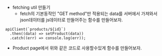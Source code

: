 - fetching util 만들기
  - fetch의 기본동작인 "GET method"만 적용되는 data를 서버에서 가져와서 json데이터를 js데이터로 만들어주는 함수를 만들어보자.

```
apiClient(`products/${id}`)
  .then((data) => setProduct(data))
  .catch((err) => console.log(err));
```

- Product page에서 위와 같은 코드로 사용할수있게 함수를 만들어보자.
